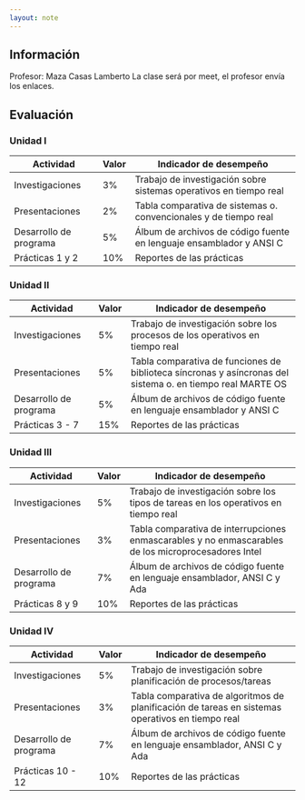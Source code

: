 ```yaml
---
layout: note
---
```


## Información
Profesor: Maza Casas Lamberto
La clase será por meet, el profesor envía los enlaces.

## Evaluación

### Unidad I

| Actividad              | Valor  | Indicador de desempeño                                                                                             |
| -                      | -      | -                                                                                                                  |
| Investigaciones        | $3\%$  | Trabajo de investigación sobre sistemas operativos en tiempo real                                                  |
| Presentaciones         | $2\%$  | Tabla comparativa de sistemas o. convencionales y de tiempo real                                                   |
| Desarrollo de programa | $5\%$  | Álbum de archivos de código fuente en lenguaje ensamblador y ANSI C                                                |
| Prácticas 1 y 2        | $10\%$ | Reportes de las prácticas                                                                                          |

### Unidad II

| Actividad              | Valor  | Indicador de desempeño                                                                                             |
| -                      | -      | -                                                                                                                  |
| Investigaciones        | $5\%$  | Trabajo de investigación sobre los procesos de los operativos en tiempo real                                       |
| Presentaciones         | $5\%$  | Tabla comparativa de funciones de biblioteca síncronas y asíncronas del sistema o. en tiempo real MARTE OS         |
| Desarrollo de programa | $5\%$  | Álbum de archivos de código fuente en lenguaje ensamblador y ANSI C                                                |
| Prácticas 3 - 7        | $15\%$ | Reportes de las prácticas                                                                                          |

### Unidad III

| Actividad              | Valor  | Indicador de desempeño                                                                                             |
| -                      | -      | -                                                                                                                  |
| Investigaciones        | $5\%$  | Trabajo de investigación sobre los tipos de tareas en los operativos en tiempo real                                |
| Presentaciones         | $3\%$  | Tabla comparativa de interrupciones enmascarables y no enmascarables de los microprocesadores Intel                |
| Desarrollo de programa | $7\%$  | Álbum de archivos de código fuente en lenguaje ensamblador, ANSI C y Ada                                           |
| Prácticas 8 y 9        | $10\%$ | Reportes de las prácticas                                                                                          |

### Unidad IV

| Actividad              | Valor  | Indicador de desempeño                                                                                             |
| -                      | -      | -                                                                                                                  |
| Investigaciones        | $5\%$  | Trabajo de investigación sobre planificación de procesos/tareas                                                    |
| Presentaciones         | $3\%$  | Tabla comparativa de algoritmos de planificación de tareas en sistemas operativos en tiempo real                   |
| Desarrollo de programa | $7\%$  | Álbum de archivos de código fuente en lenguaje ensamblador, ANSI C y Ada                                           |
| Prácticas 10 - 12      | $10\%$ | Reportes de las prácticas                                                                                          |
